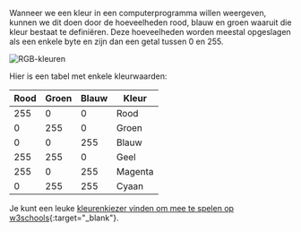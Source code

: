 Wanneer we een kleur in een computerprogramma willen weergeven, kunnen we dit doen door de hoeveelheden rood, blauw en groen waaruit die kleur bestaat te definiëren. Deze hoeveelheden worden meestal opgeslagen als een enkele byte en zijn dan een getal tussen 0 en 255.

![RGB-kleuren](images/RGB.gif)

Hier is een tabel met enkele kleurwaarden:

| Rood | Groen | Blauw | Kleur   |
| ---- | ----- | ----- | ------- |
| 255  | 0     | 0     | Rood    |
| 0    | 255   | 0     | Groen   |
| 0    | 0     | 255   | Blauw   |
| 255  | 255   | 0     | Geel    |
| 255  | 0     | 255   | Magenta |
| 0    | 255   | 255   | Cyaan   |

Je kunt een leuke [kleurenkiezer vinden om mee te spelen op w3schools](https://www.w3schools.com/colors/colors_rgb.asp){:target="_blank"}.